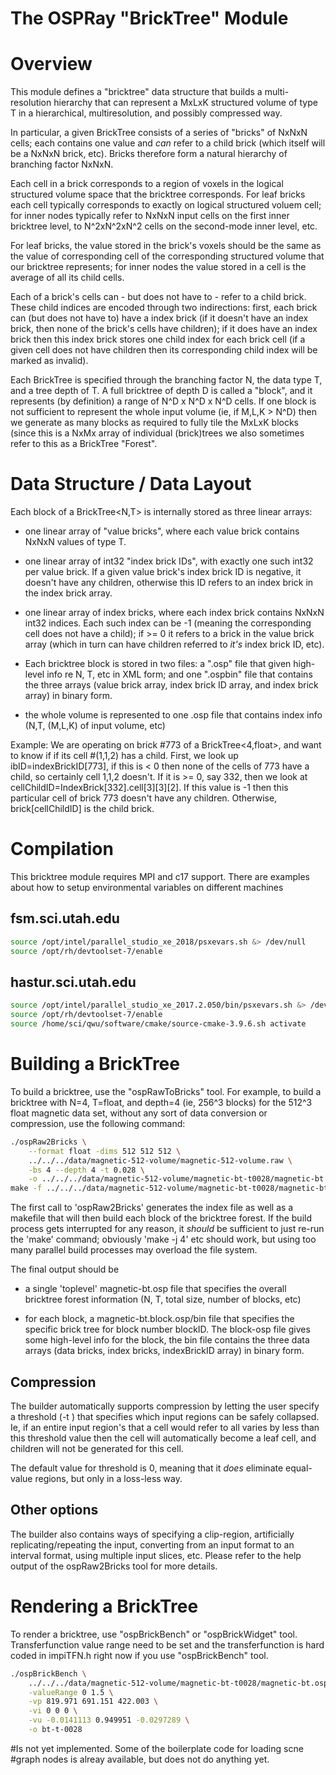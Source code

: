 The OSPRay "BrickTree" Module
=============================

Overview
========

This module defines a "bricktree" data structure that builds a
multi-resolution hierarchy that can represent a MxLxK structured
volume of type T in a hierarchical, multiresolution, and possibly
compressed way.

In particular, a given BrickTree consists of a series of "bricks" of
NxNxN cells; each contains one value and *can* refer to a child brick
(which itself will be a NxNxN brick, etc). Bricks therefore form a
natural hierarchy of branching factor NxNxN.

Each cell in a brick corresponds to a region of voxels in the logical
structured volume space that the bricktree corresponds. For leaf
bricks each cell typically corresponds to exactly on logical
structured voluem cell; for inner nodes typically refer to NxNxN input
cells on the first inner bricktree level, to N^2xN^2xN^2 cells on the
second-mode inner level, etc. 

For leaf bricks, the value stored in the brick's voxels should be the
same as the value of corresponding cell of the corresponding
structured volume that our bricktree represents; for inner nodes the
value stored in a cell is the average of all its child cells.

Each of a brick's cells can - but does not have to - refer to a child
brick.  These child indices are encoded through two indirections:
first, each brick can (but does not have to) have a index brick (if it
doesn't have an index brick, then none of the brick's cells have
children); if it does have an index brick then this index brick stores
one child index for each brick cell (if a given cell does not have
children then its corresponding child index will be marked as
invalid).

Each BrickTree is specified through the branching factor N, the data
type T, and a tree depth of T. A full bricktree of depth D is called a
"block", and it represents (by definition) a range of N^D x N^D x N^D
cells. If one block is not sufficient to represent the whole input
volume (ie, if M,L,K > N^D) then we generate as many blocks as
required to fully tile the MxLxK blocks (since this is a NxMx array of
individual (brick)trees we also sometimes refer to this as a BrickTree
"Forest".

Data Structure / Data Layout
============================

Each block of a BrickTree<N,T> is internally stored as three linear
arrays:

- one linear array of "value bricks", where each value brick contains
  NxNxN values of type T.
  
- one linear array of int32 "index brick IDs", with exactly one such
  int32 per value brick. If a given value brick's index brick ID is
  negative, it doesn't have any children, otherwise this ID refers to
  an index brick in the index brick array.
  
- one linear array of index bricks, where each index brick contains
  NxNxN int32 indices. Each such index can be -1 (meaning the
  corresponding cell does not have a child); if >= 0 it refers to a
  brick in the value brick array (which in turn can have children
  referred to _it's_ index brick ID, etc).

- Each bricktree block is stored in two files: a ".osp" file that
  given high-level info re N, T, etc in XML form; and one ".ospbin"
  file that contains the three arrays (value brick array, index brick
  ID array, and index brick array) in binary form.

- the whole volume is represented to one .osp file that contains index
  info (N,T, (M,L,K) of input volume, etc)

Example: We are operating on brick #773 of a BrickTree<4,float>, and
want to know if if its cell #(1,1,2) has a child. First, we look up
ibID=indexBrickID[773], if this is < 0 then none of the cells of 773
have a child, so certainly cell 1,1,2 doesn't. If it is >= 0, say 332,
then we look at cellChildID=IndexBrick[332].cell[3][3][2]. If this
value is -1 then this particular cell of brick 773 doesn't have any
children. Otherwise, brick[cellChildID] is the child brick.

Compilation
====================
This bricktree module requires MPI and c17 support. There are examples 
about how to setup environmental variables on different machines

fsm.sci.utah.edu
----------------
```bash
source /opt/intel/parallel_studio_xe_2018/psxevars.sh &> /dev/null
source /opt/rh/devtoolset-7/enable
```

hastur.sci.utah.edu
----------------
```bash
source /opt/intel/parallel_studio_xe_2017.2.050/bin/psxevars.sh &> /dev/null
source /opt/rh/devtoolset-7/enable
source /home/sci/qwu/software/cmake/source-cmake-3.9.6.sh activate
```

Building a BrickTree
====================

To build a bricktree, use the "ospRawToBricks" tool. For example, to
build a bricktree with N=4, T=float, and depth=4 (ie, 256^3 blocks)
for the 512^3 float magnetic data set, without any sort of data
conversion or compression, use the following command:

```bash
./ospRaw2Bricks \
    --format float -dims 512 512 512 \
    ../../../data/magnetic-512-volume/magnetic-512-volume.raw \
    -bs 4 --depth 4 -t 0.028 \
    -o ../../../data/magnetic-512-volume/magnetic-bt-t0028/magnetic-bt \
make -f ../../../data/magnetic-512-volume/magnetic-bt-t0028/magnetic-bt.mak
```
	
The first call to 'ospRaw2Bricks' generates the index file as well as
a makefile that will then build each block of the bricktree forest. If
the build process gets interrupted for any reason, it *should* be
sufficient to just re-run the 'make' command; obviously 'make -j 4'
etc should work, but using too many parallel build processes may
overload the file system.

The final output should be

- a single 'toplevel' magnetic-bt.osp file that specifies the overall
  bricktree forest information (N, T, total size, number of blocks, etc)

- for each block, a magnetic-bt.block<blockID>.osp/bin file that specifies
  the specific brick tree for block number blockID. The block-osp file gives
  some high-level info for the block, the bin file contains the three
  data arrays (data bricks, index bricks, indexBrickID array) in binary form.

Compression
-----------

The builder automatically supports compression by letting the user
specify a threshold (-t <threshold>) that specifies which input
regions can be safely collapsed. Ie, if an entire input region's that
a cell would refer to all varies by less than this threshold value
then the cell will automatically become a leaf cell, and children will
not be generated for this cell. 

The default value for threshold is 0, meaning that it _does_ eliminate
equal-value regions, but only in a loss-less way.

Other options
-------------

The builder also contains ways of specifying a clip-region,
artificially replicating/repeating the input, converting from an input
format to an interval format, using multiple input slices, etc. Please
refer to the help output of the ospRaw2Bricks tool for more details.

Rendering a BrickTree
=====================
To render a bricktree, use "ospBrickBench" or "ospBrickWidget" tool. 
Transferfunction value range need to be set and the transferfunction is
hard coded in impiTFN.h right now if you use "ospBrickBench" tool. 

```bash
./ospBrickBench \
    ../../../data/magnetic-512-volume/magnetic-bt-t0028/magnetic-bt.osp \
    -valueRange 0 1.5 \
    -vp 819.971 691.151 422.003 \
    -vi 0 0 0 \
    -vu -0.0141113 0.949951 -0.0297289 \
    -o bt-t-0028 
```

#Is not yet implemented. Some of the boilerplate code for loading scne
#graph nodes is alreay available, but does not do anything yet.



